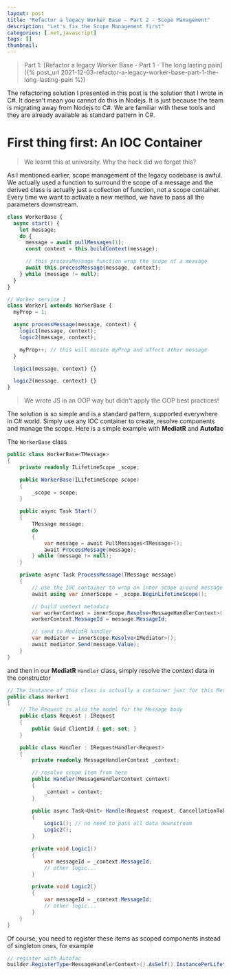 ```yaml
---
layout: post
title: "Refactor a legacy Worker Base - Part 2 - Scope Management"
description: "Let's fix the Scope Management first"
categories: [.net,javascript]
tags: []
thumbnail:
---
```


> Part 1: [Refactor a legacy Worker Base - Part 1 - The long lasting pain]({% post_url 2021-12-03-refactor-a-legacy-worker-base-part-1-the-long-lasting-pain %})

The refactoring solution I presented in this post is the solution that I wrote in C#. It doesn't
mean you cannot do this in Nodejs. It is just because the team is migrating away from Nodejs to C#.
We are familiar with these tools and they are already available as standard pattern in C#.

# First thing first: An IOC Container

> We learnt this at university. Why the heck did we forget this?

As I mentioned earlier, scope management of the legacy codebase is awful. We actually used a
function to surround the scope of a message and the derived class is actually just a collection of
function, not a scope container. Every time we want to activate a new method, we have to pass all
the parameters downstream.

```javascript
class WorkerBase {
  async start() {
    let message;
    do {
      message = await pullMessages(1);
      const context = this.buildContext(message);

      // this processMessage function wrap the scope of a message
      await this.processMessage(message, context);
    } while (message != null);
  }
}

// Worker service 1
class Worker1 extends WorkerBase {
  myProp = 1;

  async processMessage(message, context) {
    logic1(message, context);
    logic2(message, context);

    myProp++; // this will mutate myProp and affect other message
  }

  logic1(message, context) {}

  logic2(message, context) {}
}
```

> We wrote JS in an OOP way but didn't apply the OOP best practices!

<!-- more -->

The solution is so simple and is a standard pattern, supported everywhere in C# world. Simply use
any IOC container to create, resolve components and manage the scope. Here is a simple example with
**MediatR** and **Autofac**

The `WorkerBase` class

```csharp
public class WorkerBase<TMessage>
{
    private readonly ILifetimeScope _scope;

    public WorkerBase(ILifetimeScope scope)
    {
        _scope = scope;
    }

    public async Task Start()
    {
        TMessage message;
        do
        {
            var message = await PullMessages<TMessage>();
            await ProcessMessage(message);
        } while (message != null);
    }

    private async Task ProcessMessage(TMessage message)
    {
        // use the IOC container to wrap an inner scope around message handler process
        await using var innerScope = _scope.BeginLifetimeScope();

        // build context metadata
        var workerContext = innerScope.Resolve<MessageHandlerContext>();
        workerContext.MessageId = message.MessageId;

        // send to MediatR handler
        var mediator = innerScope.Resolve<IMediator>();
        await mediator.Send(message.Value);
    }
}
```

and then in our **MediatR** `Handler` class, simply resolve the context data in the constructor

```csharp
// The instance of this class is actually a container just for this Message scope
public class Worker1
{
    // The Request is also the model for the Message body
    public class Request : IRequest
    {
        public Guid ClientId { get; set; }
    }

    public class Handler : IRequestHandler<Request>
    {
        private readonly MessageHandlerContext _context;

        // resolve scope item from here
        public Handler(MessageHandlerContext context)
        {
            _context = context;
        }

        public async Task<Unit> Handle(Request request, CancellationToken cancellationToken)
        {
            Logic1(); // no need to pass all data downstream
            Logic2();
        }

        private void Logic1()
        {
            var messageId = _context.MessageId;
            // other logic...
        }

        private void Logic2()
        {
            var messageId = _context.MessageId;
            // other logic...
        }
    }
}
```

Of course, you need to register these items as scoped components instead of singleton ones, for
example

```csharp
// register with Autofac
builder.RegisterType<MessageHandlerContext>().AsSelf().InstancePerLifetimeScope();
```
